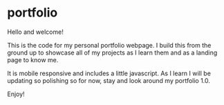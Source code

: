 # portfolio

Hello and welcome! 

This is the code for my personal portfolio webpage. I build this from the ground up to showcase all of my projects as I learn them and as a landing page to know me.

It is mobile responsive and includes a little javascript. As I learn I will be updating so polishing so for now, stay and look around my portfolio 1.0.

Enjoy! 
